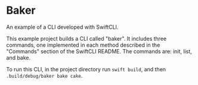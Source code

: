 # Baker
An example of a CLI developed with SwiftCLI.

This example project builds a CLI called "baker". It includes three commands, one implemented in each method described in the "Commands" section of the SwiftCLI README. The commands are: init, list, and bake.

To run this CLI, in the project directory run `swift build`, and then `.build/debug/baker bake cake`.
